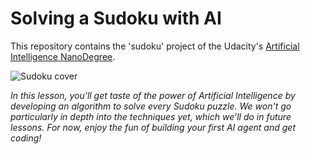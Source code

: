# Solving a Sudoku with AI
This repository contains the 'sudoku' project of the Udacity's [Artificial Intelligence NanoDegree](https://www.udacity.com/course/artificial-intelligence-nanodegree--nd889).

![Sudoku cover](https://raw.githubusercontent.com/miguelangel/artificial-intelligence--sudoku/master/cover.jpg)

*In this lesson, you'll get taste of the power of Artificial Intelligence by developing an algorithm to solve every Sudoku puzzle. We won't go particularly in depth into the techniques yet, which we'll do in future lessons. For now, enjoy the fun of building your first AI agent and get coding!*
